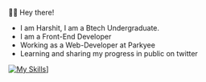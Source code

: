 🙋‍♂️ Hey there!

- I am Harshit, I am a Btech Undergraduate.
- I am a Front-End Developer
- Working as a Web-Developer at Parkyee
- Learning and sharing my progress in public on twitter

[![My Skills](https://skillicons.dev/icons?i=js,html,css,wasm)](https://skillicons.dev)]
